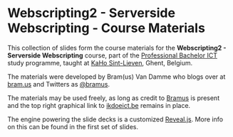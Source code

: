 # Webscripting2 - Serverside Webscripting - Course Materials

This collection of slides form the course materials for the __Webscripting2 - Serverside Webscripting__ course, part of the [Professional Bachelor ICT](http://www.ikdoeict.be/) study programme, taught at [KaHo Sint-Lieven](http://www.kahosl.be/), Ghent, Belgium.

The materials were developed by Bram(us) Van Damme who blogs over at [bram.us](http://www.bram.us/) and Twitters as [@bramus](http://twitter.com/bramus).

The materials may be used freely, as long as credit to [Bramus](http://www.bram.us) is present and the top right graphical link to [ikdoeict.be](http://www.ikdoeict.be/) remains in place.

The engine powering the slide decks is a customized [Reveal.js](http://lab.hakim.se/reveal-js/). More info on this can be found in the first set of slides.